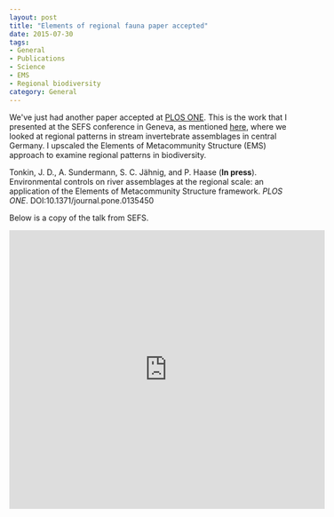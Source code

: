 ```yaml
---
layout: post
title: "Elements of regional fauna paper accepted"
date: 2015-07-30
tags:
- General
- Publications
- Science
- EMS
- Regional biodiversity
category: General
---
```


We've just had another paper accepted at [PLOS ONE](http://www.plosone.org/). This is the work that I presented at the SEFS conference in Geneva, as mentioned [here](http://jdtonkin.github.io/blog/2015/07/12/Talk-for-SEFS/), where we looked at regional patterns in stream invertebrate assemblages in central Germany. I upscaled the Elements of Metacommunity Structure (EMS) approach to examine regional patterns in biodiversity.

Tonkin, J. D., A. Sundermann, S. C. Jähnig, and P. Haase (**In press**). Environmental controls on river assemblages at the regional scale: an application of the Elements of Metacommunity Structure framework. _PLOS ONE_. DOI:10.1371/journal.pone.0135450

Below is a copy of the talk from SEFS.

<iframe src="http://wl.figshare.com/articles/1480477/embed?show_title=1" width="568" height="502" frameborder="0"></iframe>
